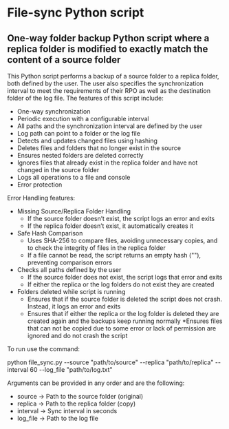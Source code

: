 # File-sync Python script

## One-way folder backup Python script where a replica folder is modified to exactly match the content of a source folder

This Python script performs a backup of a source folder to a replica folder, both defined by the user. The user also specifies the synchronization interval to meet the requirements of their RPO as well as the destination folder of the log file. The features of this script include:
* One-way synchronization
* Periodic execution with a configurable interval
* All paths and the synchronization interval are defined by the user
* Log path can point to a folder or the log file
* Detects and updates changed files using hashing
* Deletes files and folders that no longer exist in the source
* Ensures nested folders are deleted correctly
* Ignores files that already exist in the replica folder and have not changed in the source folder
* Logs all operations to a file and console
* Error protection

Error Handling features:
* Missing Source/Replica Folder Handling
  * If the source folder doesn’t exist, the script logs an error and exits
  * If the replica folder doesn’t exist, it automatically creates it
* Safe Hash Comparison
  * Uses SHA-256 to compare files, avoiding unnecessary copies, and to check the integrity of files in the replica folder
  * If a file cannot be read, the script returns an empty hash (""), preventing comparison errors
* Checks all paths defined by the user
  * If the source folder does not exist, the script logs that error and exits
  * If either the replica or the log folders do not exist they are created
* Folders deleted while script is running
  * Ensures that if the source folder is deleted the script does not crash. Instead, it logs an error and exits
  * Ensures that if either the replica or the log folder is deleted they are created again and the backups keep running normally
*Ensures files that can not be copied due to some error or lack of permission are ignored and do not crash the script

To run use the command:

python file_sync.py --source "path/to/source" --replica "path/to/replica" --interval 60 --log_file "path/to/log.txt"

Arguments can be provided in any order and are the following:
* source → Path to the source folder (original)
* replica → Path to the replica folder (copy)
* interval → Sync interval in seconds
* log_file → Path to the log file
